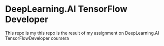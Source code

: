 # DeepLearning.AI TensorFlow Developer
This repo is my this repo is the result of my assignment on DeepLearning.AI TensorFlowDeveloper coursera
